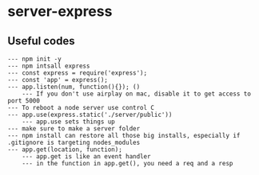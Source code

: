 # server-express

## Useful codes 

    --- npm init -y
    --- npm intsall express
    --- const express = require('express');
    --- const 'app' = express();
    --- app.listen(num, function(){}); ()
        --- If you don't use airplay on mac, disable it to get access to port 5000
    --- To reboot a node server use control C
    --- app.use(express.static('./server/public'))
        --- app.use sets things up
    --- make sure to make a server folder
    --- npm install can restore all those big installs, especially if .gitignore is targeting nodes_modules
    --- app.get(location, function);
        --- app.get is like an event handler 
        --- in the function in app.get(), you need a req and a resp